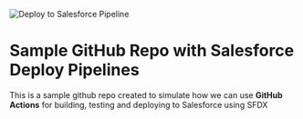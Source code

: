 ![Deploy to Salesforce Pipeline](https://github.com/abhisheksubbu/DevMainAzureGithub/workflows/Deploy%20to%20Salesforce%20Pipeline/badge.svg)

# Sample GitHub Repo with Salesforce Deploy Pipelines

This is a sample github repo created to simulate how we can use **GitHub Actions** for building, testing and deploying to Salesforce using SFDX